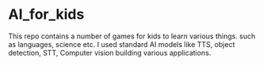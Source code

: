 # AI_for_kids
This repo contains a number of games for kids to learn various things. such as languages, science etc. I used standard AI models like TTS, object detection, STT, Computer vision building various applications.
